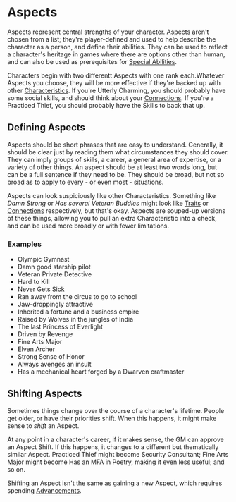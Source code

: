 # Aspects

Aspects represent central strengths of your character. Aspects aren't chosen from a list; they're player-defined and used to help describe the character as a person, and define their abilities. They can be used to reflect a character's heritage in games where there are options other than human, and can also be used as prerequisites for [Special Abilities](SpecialABilities.md).

Characters begin with two differentt Aspects with one rank each.Whatever Aspects you choose, they will be more effective if they're backed up with other [Characteristics](Characteristics.md). If you're Utterly Charming, you should probably have some social skills, and should think about your [Connections](Connections.md). If you're a Practiced Thief, you should probably have the Skills to back that up.

## Defining Aspects

Aspects should be short phrases that are easy to understand. Generally, it should be clear just by reading them what circumstances they should cover. They can imply groups of skills, a career, a general area of expertise, or a variety of other things. An aspect should be at least two words long, but can be a full sentence if they need to be. They should be broad, but not so broad as to apply to every - or even most - situations.

Aspects can look suspiciously like other Characteristics. Something like *Damn Strong* or *Has several Veteran Buddies* might look like [Traits](Traits.md) or [Connections](Connections.md) respectively, but that's okay. Aspects are souped-up versions of these things, allowing you to pull an extra Characteristic into a check, and can be used more broadly or with fewer limitations.

### Examples

- Olympic Gymnast
- Damn good starship pilot
- Veteran Private Detective
- Hard to Kill
- Never Gets Sick
- Ran away from the circus to go to school
- Jaw-droppingly attractive
- Inherited a fortune and a business empire
- Raised by Wolves in the jungles of India
- The last Princess of Everlight
- Driven by Revenge
- Fine Arts Major
- Elven Archer
- Strong Sense of Honor
- Always avenges an insult
- Has a mechanical heart forged by a Dwarven craftmaster

## Shifting Aspects

Sometimes things change over the course of a character's lifetime. People get older, or have their priorities shift. When this happens, it might make sense to *shift* an Aspect.

At any point in a character's career, if it makes sense, the GM can approve an Aspect Shift. If this happens, it changes to a different but thematically similar Aspect. Practiced Thief might become Security Consultant; Fine Arts Major might become Has an MFA in Poetry, making it even less useful; and so on.

Shifting an Aspect isn't the same as gaining a new Aspect, which requires spending [Advancements](Advancement.ms).
